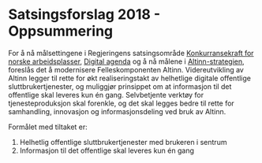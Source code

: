
# Satsingsforslag 2018 - Oppsummering

For å nå målsettingene i Regjeringens satsingsområde [Konkurransekraft for norske arbeidsplasser](https://www.regjeringen.no/no/om-regjeringa/solberg/Regjeringens-satsingsomrader/Regjeringens-satsingsomrader/konkurransekraft-for-norske-arbeidsplasser1/id2407167/),
[Digital agenda](https://www.regjeringen.no/no/dokumenter/meld.-st.-27-20152016/id2483795/) og å nå målene i
[Altinn-strategien](https://altinnett.brreg.no/no/Emner/Altinn/Altinn-strategi/), foreslås det å modernisere Felleskomponenten Altinn.
Videreutvikling av Altinn legger til rette for økt realiseringstakt av helhetlige digitale offentlige sluttbrukertjenester,
og muliggjør prinsippet om at informasjon til det offentlige skal leveres kun én gang.
Selvbetjente verktøy for tjenesteproduksjon skal forenkle, og det skal legges bedre til rette for samhandling, innovasjon og informasjonsdeling ved bruk av Altinn.

Formålet med tiltaket er:
  1. Helhetlig offentlige sluttbrukertjenester med brukeren i sentrum
  2. Informasjon til det offentlige skal leveres kun én gang
